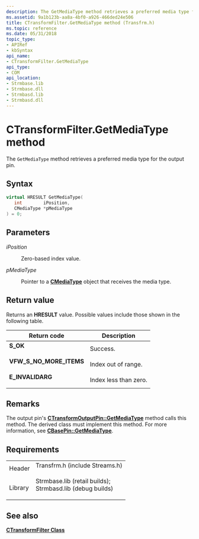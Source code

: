 ```yaml
---
description: The GetMediaType method retrieves a preferred media type for the output pin.
ms.assetid: 9a1b123b-aa8a-4bf0-a926-466ded24e506
title: CTransformFilter.GetMediaType method (Transfrm.h)
ms.topic: reference
ms.date: 05/31/2018
topic_type: 
- APIRef
- kbSyntax
api_name: 
- CTransformFilter.GetMediaType
api_type: 
- COM
api_location: 
- Strmbase.lib
- Strmbase.dll
- Strmbasd.lib
- Strmbasd.dll
---
```


# CTransformFilter.GetMediaType method

The `GetMediaType` method retrieves a preferred media type for the output pin.

## Syntax


```C++
virtual HRESULT GetMediaType(
   int        iPosition,
   CMediaType *pMediaType
) = 0;
```



## Parameters

<dl> <dt>

*iPosition* 
</dt> <dd>

Zero-based index value.

</dd> <dt>

*pMediaType* 
</dt> <dd>

Pointer to a [**CMediaType**](cmediatype.md) object that receives the media type.

</dd> </dl>

## Return value

Returns an **HRESULT** value. Possible values include those shown in the following table.



| Return code                                                                                            | Description                      |
|--------------------------------------------------------------------------------------------------------|----------------------------------|
| <dl> <dt>**S\_OK**</dt> </dl>                   | Success.<br/>              |
| <dl> <dt>**VFW\_S\_NO\_MORE\_ITEMS**</dt> </dl> | Index out of range.<br/>   |
| <dl> <dt>**E\_INVALIDARG**</dt> </dl>           | Index less than zero.<br/> |



 

## Remarks

The output pin's [**CTransformOutputPin::GetMediaType**](ctransformoutputpin-getmediatype.md) method calls this method. The derived class must implement this method. For more information, see [**CBasePin::GetMediaType**](cbasepin-getmediatype.md).

## Requirements



|                    |                                                                                                                                                                                            |
|--------------------|--------------------------------------------------------------------------------------------------------------------------------------------------------------------------------------------|
| Header<br/>  | <dl> <dt>Transfrm.h (include Streams.h)</dt> </dl>                                                                                  |
| Library<br/> | <dl> <dt>Strmbase.lib (retail builds); </dt> <dt>Strmbasd.lib (debug builds)</dt> </dl> |



## See also

<dl> <dt>

[**CTransformFilter Class**](ctransformfilter.md)
</dt> </dl>

 

 




